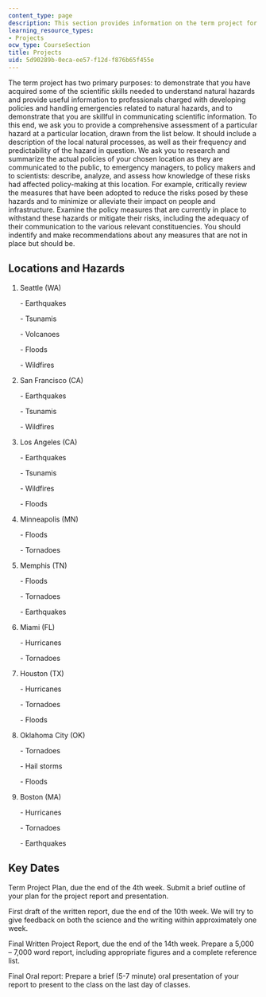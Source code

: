 ```yaml
---
content_type: page
description: This section provides information on the term project for the course.
learning_resource_types:
- Projects
ocw_type: CourseSection
title: Projects
uid: 5d90289b-0eca-ee57-f12d-f876b65f455e
---
```


The term project has two primary purposes: to demonstrate that you have acquired some of the scientific skills needed to understand natural hazards and provide useful information to professionals charged with developing policies and handling emergencies related to natural hazards, and to demonstrate that you are skillful in communicating scientific information. To this end, we ask you to provide a comprehensive assessment of a particular hazard at a particular location, drawn from the list below. It should include a description of the local natural processes, as well as their frequency and predictability of the hazard in question. We ask you to research and summarize the actual policies of your chosen location as they are communicated to the public, to emergency managers, to policy makers and to scientists: describe, analyze, and assess how knowledge of these risks had affected policy-making at this location. For example, critically review the measures that have been adopted to reduce the risks posed by these hazards and to minimize or alleviate their impact on people and infrastructure. Examine the policy measures that are currently in place to withstand these hazards or mitigate their risks, including the adequacy of their communication to the various relevant constituencies. You should indentify and make recommendations about any measures that are not in place but should be.

Locations and Hazards
---------------------

1.  Seattle (WA)
    
    \- Earthquakes
    
    \- Tsunamis
    
    \- Volcanoes
    
    \- Floods
    
    \- Wildfires
    
2.  San Francisco (CA)
    
    \- Earthquakes
    
    \- Tsunamis
    
    \- Wildfires
    
3.  Los Angeles (CA)
    
    \- Earthquakes
    
    \- Tsunamis
    
    \- Wildfires
    
    \- Floods
    
4.  Minneapolis (MN)
    
    \- Floods
    
    \- Tornadoes
    
5.  Memphis (TN)
    
    \- Floods
    
    \- Tornadoes
    
    \- Earthquakes
    
6.  Miami (FL)
    
    \- Hurricanes
    
    \- Tornadoes
    
7.  Houston (TX)
    
    \- Hurricanes
    
    \- Tornadoes
    
    \- Floods
    
8.  Oklahoma City (OK)
    
    \- Tornadoes
    
    \- Hail storms
    
    \- Floods
    
9.  Boston (MA)
    
    \- Hurricanes
    
    \- Tornadoes
    
    \- Earthquakes
    

Key Dates
---------

Term Project Plan, due the end of the 4th week. Submit a brief outline of your plan for the project report and presentation.

First draft of the written report, due the end of the 10th week. We will try to give feedback on both the science and the writing within approximately one week.

Final Written Project Report, due the end of the 14th week. Prepare a 5,000 – 7,000 word report, including appropriate figures and a complete reference list.

Final Oral report: Prepare a brief (5-7 minute) oral presentation of your report to present to the class on the last day of classes.